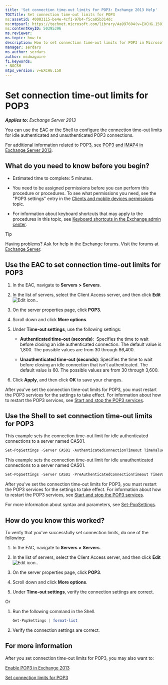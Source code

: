 ```yaml
---
title: 'Set connection time-out limits for POP3: Exchange 2013 Help'
TOCTitle: Set connection time-out limits for POP3
ms:assetid: 40003115-be4e-4cf1-97b4-f5ca05b314dc
ms:mtpsurl: https://technet.microsoft.com/library/Aa997604(v=EXCHG.150)
ms:contentKeyID: 50395396
ms.reviewer: 
ms.topic: how-to
description: How to set connection time-out limits for POP3 in Microsoft Exchange
manager: serdars
ms.author: serdars
author: msdmaguire
f1.keywords:
- NOCSH
mtps_version: v=EXCHG.150
---
```


# Set connection time-out limits for POP3

_**Applies to:** Exchange Server 2013_

You can use the EAC or the Shell to configure the connection time-out limits for idle authenticated and unauthenticated POP3 connections.

For additional information related to POP3, see [POP3 and IMAP4 in Exchange Server 2013](pop3-and-imap4-in-exchange-server-2013-exchange-2013-help.md).

## What do you need to know before you begin?

- Estimated time to complete: 5 minutes.

- You need to be assigned permissions before you can perform this procedure or procedures. To see what permissions you need, see the "POP3 settings" entry in the [Clients and mobile devices permissions](clients-and-mobile-devices-permissions-exchange-2013-help.md) topic.

- For information about keyboard shortcuts that may apply to the procedures in this topic, see [Keyboard shortcuts in the Exchange admin center](keyboard-shortcuts-in-the-exchange-admin-center-2013-help.md).

> [!TIP]
> Having problems? Ask for help in the Exchange forums. Visit the forums at [Exchange Server](https://social.technet.microsoft.com/forums/office/home?category=exchangeserver).

## Use the EAC to set connection time-out limits for POP3

1. In the EAC, navigate to **Servers** **\>** **Servers**.

2. In the list of servers, select the Client Access server, and then click **Edit** ![Edit icon.](images/JJ218640.6f53ccb2-1f13-4c02-bea0-30690e6ea71d(EXCHG.150).gif "Edit icon").

3. On the server properties page, click **POP3**.

4. Scroll down and click **More options**.

5. Under **Time-out settings**, use the following settings:

   - **Authenticated time-out (seconds)**:  Specifies the time to wait before closing an idle authenticated connection. The default value is 1,800. The possible values are from 30 through 86,400.

   - **Unauthenticated time-out (seconds)**: Specifies the time to wait before closing an idle connection that isn't authenticated. The default value is 60. The possible values are from 30 through 3,600.

6. Click **Apply**, and then click **OK** to save your changes.

After you've set the connection time-out limits for POP3, you must restart the POP3 services for the settings to take effect. For information about how to restart the POP3 services, see [Start and stop the POP3 services](start-and-stop-the-pop3-services-exchange-2013-help.md).

## Use the Shell to set connection time-out limits for POP3

This example sets the connection time-out limit for idle authenticated connections to a server named CAS01.

```powershell
Set-PopSettings -Server CAS01 -AuthenticatedConnectionTimeout TimeValue
```

This example sets the connection time-out limit for idle unauthenticated connections to a server named CAS01.

```powershell
Set-PopSettings -Server CAS01 -PreAuthenticatedConnectionTimeout TimeValue
```

After you've set the connection time-out limits for POP3, you must restart the POP3 services for the settings to take effect. For information about how to restart the POP3 services, see [Start and stop the POP3 services](start-and-stop-the-pop3-services-exchange-2013-help.md).

For more information about syntax and parameters, see [Set-PopSettings](/powershell/module/exchange/Set-PopSettings).

## How do you know this worked?

To verify that you've successfully set connection limits, do one of the following:

1. In the EAC, navigate to **Servers** **\>** **Servers**.

2. In the list of servers, select the Client Access server, and then click **Edit** ![Edit icon.](images/JJ218640.6f53ccb2-1f13-4c02-bea0-30690e6ea71d(EXCHG.150).gif "Edit icon").

3. On the server properties page, click **POP3**.

4. Scroll down and click **More options**.

5. Under **Time-out settings**, verify the connection settings are correct.

Or

1. Run the following command in the Shell.

   ```powershell
   Get-PopSettings | format-list
   ```

2. Verify the connection settings are correct.

## For more information

After you set connection time-out limits for POP3, you may also want to:

[Enable POP3 in Exchange 2013](enable-pop3-in-exchange-2013-exchange-2013-help.md)

[Set connection limits for POP3](set-connection-limits-for-pop3-exchange-2013-help.md)